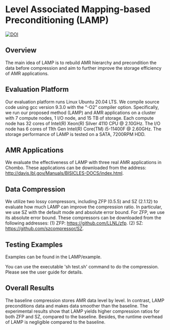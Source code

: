 # Level Associated Mapping-based Preconditioning (LAMP)
[![DOI](https://zenodo.org/badge/DOI/10.5281/zenodo.6459727.svg)](https://doi.org/10.5281/zenodo.6459727)
## Overview
The main idea of LAMP is to rebuild AMR hierarchy and precondition the data before compression and aim to further improve the storage efficiency of AMR applications.

## Evaluation Platform
Our evaluation platform runs Linux Ubuntu 20.04 LTS. We compile source code using gcc version 9.3.0 with the “-O2” compiler option. Specifically, we run our proposed method (LAMP) and AMR applications on a cluster with 7 compute nodes, 1 I/O node, and 15 TB of storage. Each compute node has 32 cores of Intel(R) Xeon(R) Silver 4110 CPU @ 2.10GHz. The I/O node has 6 cores of 11th Gen Intel(R) Core(TM) i5-11400F @ 2.60GHz. The storage performance of LAMP is tested on a SATA, 7200RPM HDD.

## AMR Applications
We evaluate the effectiveness of LAMP with three real AMR applications in Chombo. These applications can be downloaded from the address: http://davis.lbl.gov/Manuals/BISICLES-DOCS/index.html.

## Data Compression
We utilize two lossy compressors, including ZFP (0.5.5) and SZ (2.1.12) to evaluate how much LAMP can improve the compression ratio. In particular, we use SZ with the default mode and absolute error bound. For ZFP, we use its absolute error bound. These compressors can be downloaded from the following addresses:
(1)	ZFP: https://github.com/LLNL/zfp.
(2)	SZ: https://github.com/szcompressor/SZ.

## Testing Examples
Examples can be found in the LAMP/example.

You can use the executable 'sh test.sh' command to do the compression. Please see the user guide for details.


## Overall Results
The baseline compression stores AMR data level by level. In contrast, LAMP preconditions data and makes data smoother than the baseline. The experimental results show that LAMP yields higher compression ratios for both ZFP and SZ, compared to the baseline. Besides, the runtime overhead of LAMP is negligible compared to the baseline.
